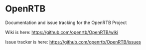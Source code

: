 OpenRTB
=======

Documentation and issue tracking for the OpenRTB Project

Wiki is here:  https://github.com/openrtb/OpenRTB/wiki

Issue tracker is here: https://github.com/openrtb/OpenRTB/issues
